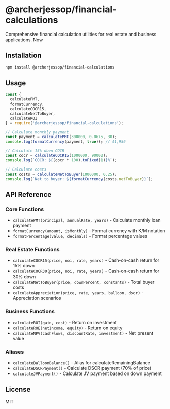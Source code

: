 # @archerjessop/financial-calculations

Comprehensive financial calculation utilities for real estate and business applications. Now

## Installation

```bash
npm install @archerjessop/financial-calculations
```

## Usage

```javascript
const {
  calculatePMT,
  formatCurrency,
  calculateCOCR15,
  calculateNetToBuyer,
  calculateROI
} = require('@archerjessop/financial-calculations');

// Calculate monthly payment
const payment = calculatePMT(300000, 0.0675, 30);
console.log(formatCurrency(payment, true)); // $1,956

// Calculate 15% down COCR
const cocr = calculateCOCR15(1000000, 90000);
console.log(`COCR: ${(cocr * 100).toFixed(1)}%`);

// Calculate costs
const costs = calculateNetToBuyer(1000000, 0.25);
console.log(`Net to buyer: ${formatCurrency(costs.netToBuyer)}`);
```

## API Reference

### Core Functions
- `calculatePMT(principal, annualRate, years)` - Calculate monthly loan payment
- `formatCurrency(amount, isMonthly)` - Format currency with K/M notation
- `formatPercentage(value, decimals)` - Format percentage values

### Real Estate Functions
- `calculateCOCR15(price, noi, rate, years)` - Cash-on-cash return for 15% down
- `calculateCOCR30(price, noi, rate, years)` - Cash-on-cash return for 30% down
- `calculateNetToBuyer(price, downPercent, constants)` - Total buyer costs
- `calculateAppreciation(price, rate, years, balloon, dscr)` - Appreciation scenarios

### Business Functions
- `calculateROI(gain, cost)` - Return on investment
- `calculateROE(netIncome, equity)` - Return on equity
- `calculateNPV(cashFlows, discountRate, investment)` - Net present value

### Aliases
- `calculateBalloonBalance()` - Alias for calculateRemainingBalance
- `calculateDSCRPayment()` - Calculate DSCR payment (70% of price)
- `calculateJVPayment()` - Calculate JV payment based on down payment

## License

MIT